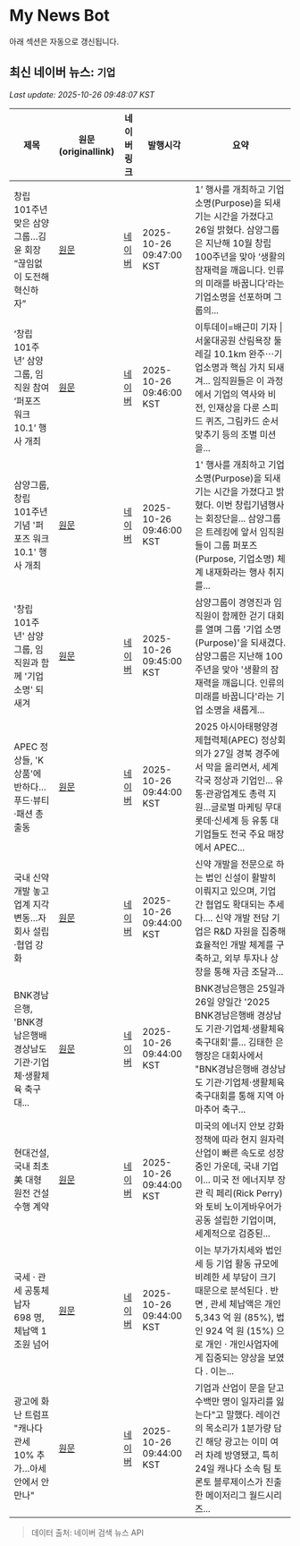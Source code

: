 # My News Bot

아래 섹션은 자동으로 갱신됩니다.

<!-- NEWS:START -->
## 최신 네이버 뉴스: `기업`
_Last update: 2025-10-26 09:48:07 KST_

| 제목 | 원문(originallink) | 네이버 링크 | 발행시각 | 요약 |
|---|---|---|---|---|
| 창립 101주년 맞은 삼양그룹…김윤 회장 “끊임없이 도전해 혁신하자” | [원문](http://www.edaily.co.kr/news/newspath.asp?newsid=01282486642336856) | [네이버](https://n.news.naver.com/mnews/article/018/0006147280?sid=101) | 2025-10-26 09:47:00 KST | 1’ 행사를 개최하고 기업소명(Purpose)을 되새기는 시간을 가졌다고 26일 밝혔다. 삼양그룹은 지난해 10월 창립 100주년을 맞아 ‘생활의 잠재력을 깨웁니다. 인류의 미래를 바꿉니다’라는 기업소명을 선포하며 그룹의... |
| ‘창립 101주년’ 삼양그룹, 임직원 참여 ‘퍼포즈 워크 10.1’ 행사 개최 | [원문](https://www.etoday.co.kr/news/view/2518353) | [네이버](https://www.etoday.co.kr/news/view/2518353) | 2025-10-26 09:46:00 KST | 이투데이=배근미 기자 \| 서울대공원 산림욕장 둘레길 10.1km 완주⋯기업소명과 핵심 가치 되새겨... 임직원들은 이 과정에서 기업의 역사와 비전, 인재상을 다룬 스피드 퀴즈, 그림카드 순서 맞추기 등의 조별 미션을... |
| 삼양그룹, 창립 101주년 기념 '퍼포즈 워크 10.1' 행사 개최 | [원문](http://www.srtimes.kr/news/articleView.html?idxno=188202) | [네이버](http://www.srtimes.kr/news/articleView.html?idxno=188202) | 2025-10-26 09:46:00 KST | 1' 행사를 개최하고 기업소명(Purpose)을 되새기는 시간을 가졌다고 밝혔다. 이번 창립기념행사는 회장단을... 삼양그룹은 트레킹에 앞서 임직원들이 그룹 퍼포즈(Purpose, 기업소명) 체계 내재화라는 행사 취지를... |
| '창립 101주년' 삼양그룹, 임직원과 함께 '기업 소명' 되새겨 | [원문](https://view.asiae.co.kr/article/2025102609450871561) | [네이버](https://n.news.naver.com/mnews/article/277/0005669516?sid=101) | 2025-10-26 09:45:00 KST | 삼양그룹이 경영진과 임직원이 함께한 걷기 대회를 열며 그룹 '기업 소명(Purpose)'을 되새겼다. 삼양그룹은 지난해 100주년을 맞아 '생활의 잠재력을 깨웁니다. 인류의 미래를 바꿉니다'라는 기업 소명을 새롭게... |
| APEC 정상들, 'K상품'에 반하다…푸드·뷰티·패션 총출동 | [원문](https://www.jnilbo.com/news/articleView.html?idxno=90000010381) | [네이버](https://www.jnilbo.com/news/articleView.html?idxno=90000010381) | 2025-10-26 09:44:00 KST | 2025 아시아태평양경제협력체(APEC) 정상회의가 27일 경북 경주에서 막을 올리면서, 세계 각국 정상과 기업인... 유통·관광업계도 총력 지원…글로벌 마케팅 무대 롯데·신세계 등 유통 대기업들도 전국 주요 매장에서 APEC... |
| 국내 신약 개발 놓고 업계 지각변동…자회사 설립·협업 강화 | [원문](https://www.sentv.co.kr/article/view/sentv202510260008) | [네이버](https://www.sentv.co.kr/article/view/sentv202510260008) | 2025-10-26 09:44:00 KST | 신약 개발을 전문으로 하는 법인 신설이 활발히 이뤄지고 있으며, 기업 간 협업도 확대되는 추세다.... 신약 개발 전담 기업은 R&D 자원을 집중해 효율적인 개발 체계를 구축하고, 외부 투자나 상장을 통해 자금 조달과... |
| BNK경남은행, 'BNK경남은행배 경상남도 기관·기업체·생활체육 축구대... | [원문](https://view.asiae.co.kr/article/2025102609440765716) | [네이버](https://n.news.naver.com/mnews/article/277/0005669515?sid=102) | 2025-10-26 09:44:00 KST | BNK경남은행은 25일과 26일 양일간 '2025 BNK경남은행배 경상남도 기관·기업체·생활체육 축구대회'를... 김태한 은행장은 대회사에서 "BNK경남은행배 경상남도 기관·기업체·생활체육 축구대회를 통해 지역 아마추어 축구... |
| 현대건설, 국내 최초 美 대형원전 건설 수행 계약 | [원문](http://www.4th.kr/news/articleView.html?idxno=2098337) | [네이버](http://www.4th.kr/news/articleView.html?idxno=2098337) | 2025-10-26 09:44:00 KST | 미국의 에너지 안보 강화 정책에 따라 현지 원자력 산업이 빠른 속도로 성장 중인 가운데, 국내 기업이... 미국 전 에너지부 장관 릭 페리(Rick Perry)와 토비 노이게바우어가 공동 설립한 기업이며, 세계적으로 검증된... |
| 국세 · 관세 공통체납자 698 명, 체납액 1조원 넘어 | [원문](https://www.livesnews.com/news/article.html?no=55752) | [네이버](https://www.livesnews.com/news/article.html?no=55752) | 2025-10-26 09:44:00 KST | 이는 부가가치세와 법인세 등 기업 활동 규모에 비례한 세 부담이 크기 때문으로 분석된다 . 반면 , 관세 체납액은 개인 5,343 억 원 (85%), 법인 924 억 원 (15%) 으로 개인 · 개인사업자에게 집중되는 양상을 보였다 . 이는... |
| 광고에 화난 트럼프 "캐나다 관세 10% 추가…아세안에서 안 만나" | [원문](https://www.mt.co.kr/world/2025/10/26/2025102608235060954) | [네이버](https://n.news.naver.com/mnews/article/008/0005268106?sid=104) | 2025-10-26 09:44:00 KST | 기업과 산업이 문을 닫고 수백만 명이 일자리를 잃는다"고 말했다. 레이건의 목소리가 1분가량 담긴 해당 광고는 이미 여러 차례 방영됐고, 특히 24일 캐나다 소속 팀 토론토 블루제이스가 진출한 메이저리그 월드시리즈... |

> 데이터 출처: 네이버 검색 뉴스 API
<!-- NEWS:END -->
